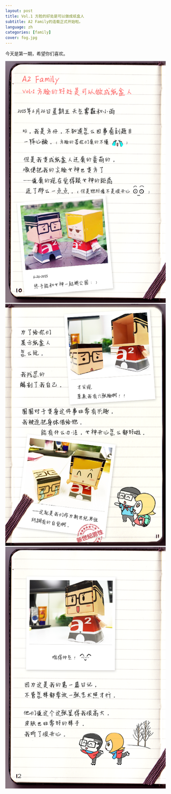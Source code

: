 ```yaml
---
layout: post
title: Vol.1 方脸的好处是可以做成纸盒人
subtitle: A2 Family的连载正式开始啦。
language: zh
categories: [family]
cover: fog.jpg
---
```

今天是第一期，希望你们喜欢。

![page01](/image/A2Family/VOL1/page1.png)
![page02](/image/A2Family/VOL1/page2.png)
![page03](/image/A2Family/VOL1/page3.png)
